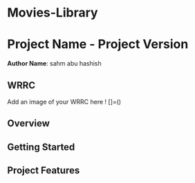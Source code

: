 # Movies-Library

# Project Name - Project Version

**Author Name**: sahm abu hashish

## WRRC
Add an image of your WRRC here
! []=()

## Overview

## Getting Started
<!-- What are the steps that a user must take in order to build this app on their own machine and get it running? -->

## Project Features
<!-- What are the features included in you app -->